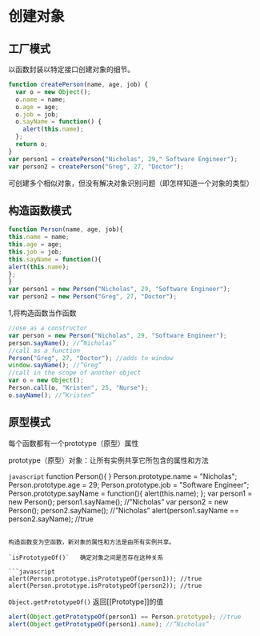 # 创建对象 

## 工厂模式

以函数封装以特定接口创建对象的细节。 

```javascript
function createPerson(name, age, job) {
  var o = new Object();
  o.name = name;
  o.age = age;
  o.job = job;
  o.sayName = function() {
    alert(this.name);
  };
  return o;
}
var person1 = createPerson("Nicholas", 29," Software Engineer");
var person2 = createPerson("Greg", 27, "Doctor");
```   

可创建多个相似对象，但没有解决对象识别问题（即怎样知道一个对象的类型）

## 构造函数模式     

```javascript
function Person(name, age, job){
this.name = name;
this.age = age;
this.job = job;
this.sayName = function(){
alert(this.name);
};
}
var person1 = new Person("Nicholas", 29, "Software Engineer");
var person2 = new Person("Greg", 27, "Doctor");
```

1,将构造函数当作函数
```javascript
//use as a constructor
var person = new Person("Nicholas", 29, "Software Engineer");
person.sayName(); //”Nicholas”
//call as a function
Person("Greg", 27, "Doctor"); //adds to window
window.sayName(); //”Greg”
//call in the scope of another object
var o = new Object();
Person.call(o, "Kristen", 25, "Nurse");
o.sayName(); //”Kristen”
```    

## 原型模式 
每个函数都有一个prototype（原型）属性   

prototype（原型）对象：让所有实例共享它所包含的属性和方法  

```javascript```
function Person(){
}
Person.prototype.name = "Nicholas";
Person.prototype.age = 29;
Person.prototype.job = "Software Engineer";
Person.prototype.sayName = function(){
alert(this.name);
};
var person1 = new Person();
person1.sayName(); //”Nicholas”
var person2 = new Person();
person2.sayName(); //”Nicholas”
alert(person1.sayName == person2.sayName); //true
```

构造函数变为空函数，新对象的属性和方法是由所有实例共享。  

`isPrototypeOf()`   确定对象之间是否存在这种关系

```javascript
alert(Person.prototype.isPrototypeOf(person1)); //true
alert(Person.prototype.isPrototypeOf(person2)); //true
```   

`Object.getPrototypeOf()`  返回[[Prototype]]的值  

```javascript
alert(Object.getPrototypeOf(person1) == Person.prototype); //true
alert(Object.getPrototypeOf(person1).name); //”Nicholas”
```   


